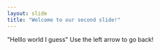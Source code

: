 ```yaml
---
layout: slide
title: "Welcome to our second slide!"
---
```

"Helllo world I guess"
Use the left arrow to go back!

